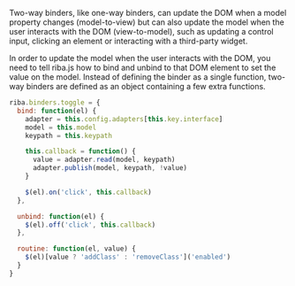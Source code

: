 Two-way binders, like one-way binders, can update the DOM when a model property changes (model-to-view) but can also update the model when the user interacts with the DOM (view-to-model), such as updating a control input, clicking an element or interacting with a third-party widget.

In order to update the model when the user interacts with the DOM, you need to tell riba.js how to bind and unbind to that DOM element to set the value on the model. Instead of defining the binder as a single function, two-way binders are defined as an object containing a few extra functions.

```javascript
riba.binders.toggle = {
  bind: function(el) {
    adapter = this.config.adapters[this.key.interface]
    model = this.model
    keypath = this.keypath

    this.callback = function() {
      value = adapter.read(model, keypath)
      adapter.publish(model, keypath, !value)
    }

    $(el).on('click', this.callback)
  },

  unbind: function(el) {
    $(el).off('click', this.callback)
  },

  routine: function(el, value) {
    $(el)[value ? 'addClass' : 'removeClass']('enabled')
  }
}
```

